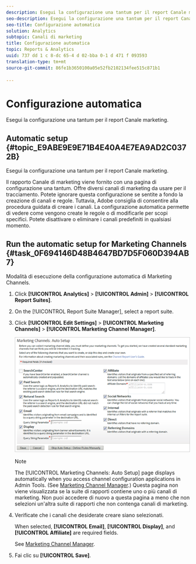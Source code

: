 ```yaml
---
description: Esegui la configurazione una tantum per il report Canale marketing.
seo-description: Esegui la configurazione una tantum per il report Canale marketing.
seo-title: Configurazione automatica
solution: Analytics
subtopic: Canali di marketing
title: Configurazione automatica
topic: Reports & Analytics
uuid: 737 dd 1 c 8-dc 65-4 d 02-bba 0-1 d 471 f 093593
translation-type: tm+mt
source-git-commit: 86fe1b3650100a05e52fb2102134fee515c871b1

---
```



# Configurazione automatica

Esegui la configurazione una tantum per il report Canale marketing.

## Automatic setup {#topic_E9ABE9E9E71B4E40A4E7EA9AD2C0372B}

Esegui la configurazione una tantum per il report Canale marketing.

Il rapporto Canale di marketing viene fornito con una pagina di configurazione una tantum. Offre diversi canali di marketing da usare per il tracciamento. Potete ignorare questa configurazione se sentite a fondo la creazione di canali e regole. Tuttavia, Adobe consiglia di consentire alla procedura guidata di creare i canali. La configurazione automatica permette di vedere come vengono create le regole o di modificarle per scopi specifici. Potete disattivare o eliminare i canali predefiniti in qualsiasi momento.

## Run the automatic setup for Marketing Channels {#task_0F694146D48B4647BD7D5F060D394AB7}

Modalità di esecuzione della configurazione automatica di Marketing Channels.

1. Click **[!UICONTROL Analytics]** &gt; **[!UICONTROL Admin]** &gt; **[!UICONTROL Report Suites]**.
1. On the [!UICONTROL Report Suite Manager], select a report suite.
1. Click **[!UICONTROL Edit Settings]** &gt; **[!UICONTROL Marketing Channels]** &gt; **[!UICONTROL Marketing Channel Manager]**.

   ![Risultato passaggio](assets/wizard.png)

   >[!NOTE]
   >
   >The [!UICONTROL Marketing Channels: Auto Setup] page displays automatically when you access channel configuration applications in Admin Tools. (See [Marketing Channel Manager](../../components/c-marketing-channels/c-channels.md#topic_45CF1C6A783B4F96ABF6317EAB6A854F).) Questa pagina non viene visualizzata se la suite di rapporti contiene uno o più canali di marketing. Non puoi accedere di nuovo a questa pagina a meno che non selezioni un'altra suite di rapporti che non contenga canali di marketing.

1. Verificate che i canali che desiderate creare siano selezionati.

   When selected, **[!UICONTROL Email]**, **[!UICONTROL Display]**, and **[!UICONTROL Affiliate]** are required fields.

   See [Marketing Channel Manager](../../components/c-marketing-channels/c-channels.md#topic_45CF1C6A783B4F96ABF6317EAB6A854F).

1. Fai clic su **[!UICONTROL Save]**.
